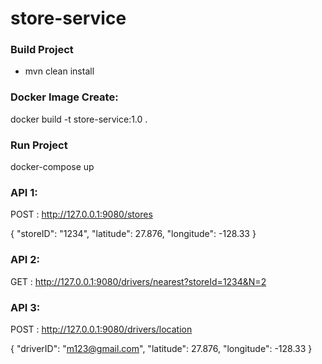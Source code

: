 #  store-service 

###  Build Project
- mvn clean install


### Docker Image Create:
docker build -t store-service:1.0 .


### Run Project
docker-compose up

### API 1:

POST : http://127.0.0.1:9080/stores

{
  "storeID": "1234",
  "latitude": 27.876,
  "longitude": -128.33
}

### API 2:


GET : http://127.0.0.1:9080/drivers/nearest?storeId=1234&N=2


### API 3:

POST : http://127.0.0.1:9080/drivers/location

{
  "driverID": "m123@gmail.com",
  "latitude": 27.876,
  "longitude": -128.33
}






